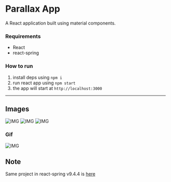 # Parallax App
A React application built using material components.

### Requirements
- React
- react-spring
### How to run
1. install deps using `npm i`
2. run react app using `npm start`
3. the app will start at `http://localhost:3000`

___
## Images
![IMG](https://github.com/SaadJamilAkhtar/Project-Images/blob/master/react-parallax-1.png?raw=true)
![IMG](https://github.com/SaadJamilAkhtar/Project-Images/blob/master/react-parallax-2.png?raw=true)
![IMG](https://github.com/SaadJamilAkhtar/Project-Images/blob/master/react-parallax-3.png?raw=true)
### Gif
![IMG](https://github.com/SaadJamilAkhtar/Project-Images/blob/master/react-parallax-4.gif?raw=true)

## Note
Same project in react-spring v9.4.4 is [here](https://github.com/SaadJamilAkhtar/React-Parallax-2)

